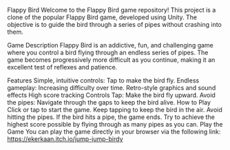 Flappy Bird
Welcome to the Flappy Bird game repository! This project is a clone of the popular Flappy Bird game, developed using Unity. The objective is to guide the bird through a series of pipes without crashing into them.

Game Description
Flappy Bird is an addictive, fun, and challenging game where you control a bird flying through an endless series of pipes. The game becomes progressively more difficult as you continue, making it an excellent test of reflexes and patience.

Features
Simple, intuitive controls: Tap to make the bird fly.
Endless gameplay: Increasing difficulty over time.
Retro-style graphics and sound effects
High score tracking
Controls
Tap: Make the bird fly upward.
Avoid the pipes: Navigate through the gaps to keep the bird alive.
How to Play
Click or tap to start the game.
Keep tapping to keep the bird in the air.
Avoid hitting the pipes. If the bird hits a pipe, the game ends.
Try to achieve the highest score possible by flying through as many pipes as you can.
Play the Game
You can play the game directly in your browser via the following link:
https://ekerkaan.itch.io/jump-jump-birdy

